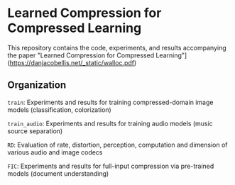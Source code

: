 # Learned Compression for Compressed Learning

This repository contains the code, experiments, and results accompanying the paper "Learned Compression for Compressed Learning"](https://danjacobellis.net/_static/walloc.pdf)

## Organization

`train`: Experiments and results for training compressed-domain image models (classification, colorization)

`train_audio`: Experiments and results for training audio models (music source separation)

`RD`: Evaluation of rate, distortion, perception, computation and dimension of various audio and image codecs

`FIC`: Experiments and results for full-input compression via pre-trained models (document understanding)